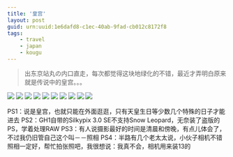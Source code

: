```yaml
---
title: '皇宫'
layout: post
guid: urn:uuid:1e6dafd8-c1ec-40ab-9fad-cb012c8172f8
tags:
    - travel
    - japan
    - kougu
---
```


> 出东京站丸の内口直走，每次都觉得这块地绿化的不错，最近才弄明白原来就是传说中的皇宫。。。

<span class="image-800">![](/media/files/2009/09/25/kokyo-02.jpg)</span>
<span class="image-600">![](/media/files/2009/09/25/kokyo-07.jpg)</span>
<span class="image-600">![](/media/files/2009/09/25/kokyo-01.jpg)</span>
<span class="image-600">![](/media/files/2009/09/25/kokyo-03.jpg)</span>
<span class="image-600">![](/media/files/2009/09/25/kokyo-04.jpg)</span>
<span class="image-600">![](/media/files/2009/09/25/kokyo-05.jpg)</span>
<span class="image-600">![](/media/files/2009/09/25/kokyo-06.jpg)</span>
<span class="image-600">![](/media/files/2009/09/25/kokyo-08.jpg)</span>
<span class="image-900">![](/media/files/2009/09/25/kokyo-09.jpg)</span>
<span class="image-300">![](/media/files/2009/09/25/kokyo-10.jpg)</span>

PS1：说是皇宫，也就只能在外面逛逛，只有天皇生日等少数几个特殊的日子才能进去
PS2：GH1自带的Silkypix 3.0 SE不支持Snow Leopard，无奈装了盗版的PS，学着处理RAW
PS3：有人说摄影最好的时间是清晨和傍晚，有点儿体会了，不过我仍旧管自己这个叫－－照相
PS4：半路有几个老太太说，小伙子相机不错照相一定好，帮忙拍张照吧，我很想说：我真不会，相机用来装13的

